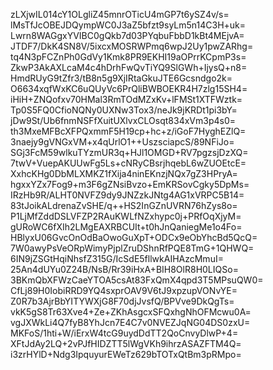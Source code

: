 zLXjwIL014cY1OLgliZ45mnrOTicU4mGP7t6ySZ4v/s=
lMsTfJcOBEJDQympWC0J3aZ5bfzt9syLm5n14C3H+uk=
Lwrn8WAGgxYVIBC0gQkb7d03PYqbuFbbD1kBt4MEjvA=
JTDF7/DkK4SN8V/5ixcxMOSRWPmq6wpJ2Uy1pwZARhg=
tq4N3pFCZnPh0GdVy1Kmk8PR9EKHI19aOPrrKCpmP3s=
ZkwP3AkAXLcaM4c4hDrhFwQvTiYQ9SlGWh+IjysQ+n8=
HmdRUyG9tZfr3/tB8n5g9XjIRtaGkuJTE6Gcsndgo2k=
O6634xqfWxKC6uQUyVc6PrQliBWBOEKR4H7zlg15SH4=
iHiH+ZNQofxv70HMal3RmTOdMZxKv+lFMSt1XTFWztk=
Tp0S5FQ0CfioNQNy0UXNw3Tox3/neJk9jKRDt1pi3bY=
jDw9St/Ub6fnmNSFfXuitUXlvxCLOsqt834xVm3p4s0=
th3MxeMFBcXFPQxmmF5H19cp+hc+z/iGoF7HyghEZlQ=
3naejy9gVNGxVM+x4qUrlO1++UszsciapcS/89NFiJo=
SGj3FcM59wlkuTYzmUR3q+HJl1OMGD+RV7pgzsjDzXQ=
7twV+VuepAKUUwFg5Ls+cNRyCBsrjhqebL6wZUOEtcE=
XxhcKHg0DbMLXMKZ1fXija4ninEKnzjNQx7gZ3HPryA=
hgxxYZx7Fog9+m3F6gZNsiBvzo+EmKRSovCgky5DpMs=
IRzHb9R/ALHT0NVFZ9dy9JNZzkJNtg4AG1xVRPC5B14=
83tJoikALdrenaZvSHE/q++HS2InGZnUVRN76hZys8o=
P1LjMfZddDSLVFZP2RAuKWLfNZxhypc0j+PRfOqXjyM=
gURoWC6fXIh2LMgEAXRBCUIt+t0hJnQaniegMe1o4Fo=
HBlyxU06GvcOnOdBaOwoGuXpT+ODCx9eObYhcBd5QcQ=
7W0awyPsVeORpWimyPjplZruDShnRfPQE8TmG+1QHWQ=
6IN9jZSGtHqiNhsfZ315G/IcSdE5fllwkAIHAzcMmuI=
25An4dUYu0Z24B/NsB/Rr39iHxA+BIH8OlR8H0LIQSo=
3BKmQbXFWzCaeYTOA5csAt83FxQmX4qpd3T5MPsuQW0=
CfLj89H0IobiRRD9YQ4sxprOAV9V6tJ9xpzupVONvYE=
Z0R7b3AjrBbYITYWXjG8F70djJvsfQ/BPVve9DkQgTs=
vkK5gS8Tr63Xve4+Ze+ZKhAsgcxSFQxhgNhOFMcwu0A=
vgJXWkLi4Q7fyB8YhJcn7E4C7v0NVEZJqNG04DS0zxU=
MKFoS/1hti+W/iErxW4tcG9uydDdTT2QoCnvyDlwP+4=
XFtJdAy2LQ+2vPJfHIDZTT5lWgVKh9ihrzASAZFTM4Q=
i3zrHYlD+Ndg3IpquyurEWeTz629bTOTxQtBm3pRMpo=
